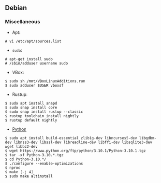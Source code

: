 ## Debian
### Miscellaneous

- Apt:
```
# vi /etc/apt/sources.list
```
- `sudo`:
```
# apt-get install sudo
# /sbin/adduser username sudo
```
- VBox:
```
$ sudo sh /mnt/VBoxLinuxAdditions.run
$ sudo adduser $USER vboxsf
```
- Rustup:
```
$ sudo apt install snapd
$ sudo snap install core
$ sudo snap install rustup --classic
$ rustup toolchain install nightly
$ rustup default nightly
```
- [Python](https://computingforgeeks.com/how-to-install-python-on-debian-linux/)
```
$ sudo apt install build-essential zlib1g-dev libncurses5-dev libgdbm-dev libnss3-dev libssl-dev libreadline-dev libffi-dev libsqlite3-dev wget libbz2-dev
$ wget https://www.python.org/ftp/python/3.10.1/Python-3.10.1.tgz
$ tar -xf Python-3.10.*.tgz
$ cd Python-3.10.*/
$ ./configure --enable-optimizations
$ nproc
$ make [-j 4]
$ sudo make altinstall
```